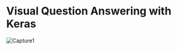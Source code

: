 # Visual Question Answering with Keras

![Capture1](https://user-images.githubusercontent.com/39961205/61821850-d6395900-ae75-11e9-900e-ccd96b93025c.PNG)

